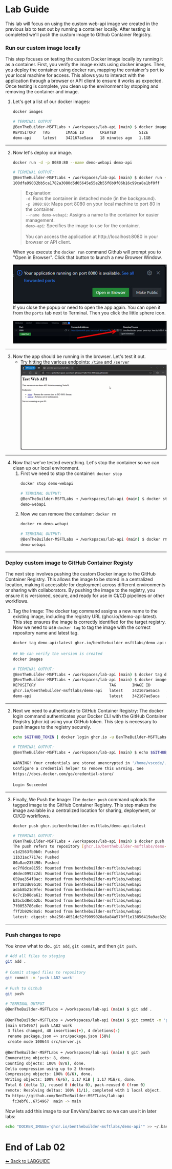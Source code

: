 # Lab Guide #

This lab will focus on using the custom web-api image we created in the previous lab to test out by running a container locally. After testing is completed we'll push the custom image to Github Container Registry. 

### Run our custom image locally ###

This step focuses on testing the custom Docker image locally by running it as a container. First, you verify the image exists using docker images. Then, you deploy the container using docker run, mapping the container's port to your local machine for access. This allows you to interact with the application through a browser or API client to ensure it works as expected. Once testing is complete, you clean up the environment by stopping and removing the container and image.

1. Let's get a list of our docker images: 
    ```sh
    docker images
    ```
    ```sh
    # TERMINAL OUTPUT
    @BenTheBuilder-MSFTLabs ➜ /workspaces/lab-api (main) $ docker images
    REPOSITORY   TAG       IMAGE ID       CREATED          SIZE
    demo-api     latest    342167ae5aca   18 minutes ago   1.1GB
    ```
---
2. Now let's deploy our image. 
    ```sh
    docker run -d -p 8080:80 --name demo-webapi demo-api
    ```
    ```sh
    # TERMINAL OUTPUT:
    @BenTheBuilder-MSFTLabs ➜ /workspaces/lab-api (main) $ docker run -d -p 8080:80 --name demo-webapi demo-api
    100dfa99032bb5ca1782a3080d5d05645e55e2b55f6b9f06b16c99ca8a1bf0ff
    ```
    > Explanation:<br>
    > ```-d```: Runs the container in detached mode (in the background).<br>
    > ```-p 8080:80```: Maps port 8080 on your local machine to port 80 in the container.<br>
    > ```--name demo-webapi```: Assigns a name to the container for easier management.<br>
    > ```demo-api```: Specifies the image to use for the container.<br>
    ><br>
    > You can access the application at http://localhost:8080 in your browser or API client.

    When you execute the ```docker run``` command Github will prompt you to "Open in Browser". Click that button to launch a new Browser Window. 

    ![alt text](imgs/lab02-202.jpg)
    <br>
    If you close the popup or need to open the app again. You can open it from the ```ports``` tab next to Terminal. Then you click the little sphere icon.  
    <br>
    ![alt text](imgs/lab02-203.jpg)
---
3.  Now the app should be running in the browser. Let's test it out. 
    - Try hitting the various endpoints: ```/time``` and ```/server```
    ![alt text](imgs/lab02-200-gif.gif)
---
4. Now that we've tested everything. Let's stop the container so we can clean up our local environment. 
    1. First we need to stop the container: ```docker stop```
        ```sh
        docker stop demo-webapi
        ```
        ```sh
        # TERMINAL OUTPUT:
        @BenTheBuilder-MSFTLabs ➜ /workspaces/lab-api (main) $ docker stop demo-webapi 
        demo-webapi
        ```
    2. Now we can remove the container: ```docker rm```
        ```sh
        docker rm demo-webapi 
        ```
        ```sh
        # TERMINAL OUTPUT:  
        @BenTheBuilder-MSFTLabs ➜ /workspaces/lab-api (main) $ docker rm demo-webapi 
        demo-webapi
        ```
---   

### Deploy custom image to GitHub Container Registy ###

The next step involves pushing the custom Docker image to the GitHub Container Registry. This allows the image to be stored in a centralized location, making it accessible for deployment across different environments or sharing with collaborators. By pushing the image to the registry, you ensure it is versioned, secure, and ready for use in CI/CD pipelines or other workflows.

1. Tag the Image: The docker tag command assigns a new name to the existing image, including the registry URL (ghcr.io/<ghusername>/demo-api:latest). This step ensures the image is correctly identified for the target registry. Now we need to use ```docker tag``` to tag the image with the correct repository name and latest tag. 
    ```sh
    docker tag demo-api:latest ghcr.io/benthebuilder-msftlabs/demo-api:latest

    ## We can verify the version is created
    docker images
    ```
    ```sh
    # TERMINAL OUTPUT:
    @BenTheBuilder-MSFTLabs ➜ /workspaces/lab-api (main) $ docker tag demo-api:latest ghcr.io/benthebuilder-msftlabs/demo-api:latest
    @BenTheBuilder-MSFTLabs ➜ /workspaces/lab-api (main) $ docker images
    REPOSITORY                                TAG       IMAGE ID       CREATED             SIZE
    ghcr.io/benthebuilder-msftlabs/demo-api   latest    342167ae5aca   About an hour ago   1.1GB
    demo-api                                  latest    342167ae5aca   About an hour ago   1.1GB
    ```
---
2. Next we need to authenticate to GitHub Container Registry: The docker login command authenticates your Docker CLI with the GitHub Container Registry (ghcr.io) using your GitHub token. This step is necessary to push images to the registry securely.
    ```sh
    echo $GITHUB_TOKEN | docker login ghcr.io -u BenTheBuilder-MSFTLabs --password-stdin
    ```
    ```sh
    # TERMINAL OUTPUT: 
    @BenTheBuilder-MSFTLabs ➜ /workspaces/lab-api (main) $ echo $GITHUB_TOKEN | docker login ghcr.io -u BenTheBuilder-MSFTLabs --password-stdin

    WARNING! Your credentials are stored unencrypted in '/home/vscode/.docker/config.json'.
    Configure a credential helper to remove this warning. See
    https://docs.docker.com/go/credential-store/

    Login Succeeded
    ```
---
3. Finally, We Push the Image: The ```docker push``` command uploads the tagged image to the GitHub Container Registry. This step makes the image available in a centralized location for sharing, deployment, or CI/CD workflows.
    ```sh
    docker push ghcr.io/benthebuilder-msftlabs/demo-api:latest
    ```
    ```sh
    # TERMINAL OUTPUT:
    @BenTheBuilder-MSFTLabs ➜ /workspaces/lab-api (main) $ docker push ghcr.io/benthebuilder-msftlabs/demo-api:latest
    The push refers to repository [ghcr.io/benthebuilder-msftlabs/demo-api]
    c1d2563fb0b0: Pushed 
    11b31ac7717e: Pushed 
    80a8ae235490: Pushed 
    ec7f8dca8155: Mounted from benthebuilder-msftlabs/webapi 
    46dec0992c2d: Mounted from benthebuilder-msftlabs/webapi 
    659ae354f8ac: Mounted from benthebuilder-msftlabs/webapi 
    07f183d69b10: Mounted from benthebuilder-msftlabs/webapi 
    adab8b21d9fe: Mounted from benthebuilder-msftlabs/webapi 
    6c7c1b88da61: Mounted from benthebuilder-msftlabs/webapi 
    b2bcbd8ebb2b: Mounted from benthebuilder-msftlabs/webapi 
    7f0053786e6e: Mounted from benthebuilder-msftlabs/webapi 
    f7f2b929d8a5: Mounted from benthebuilder-msftlabs/webapi 
    latest: digest: sha256:4651dc52f9099028a6a84a570ff1e13856419a9ae32c616e9634e5f9c7e17ba8 size: 2836
    ```
---

### Push changes to repo ###

You know what to do.. ```git add```, ```git commit```, and then ```git push```. 
```sh
# Add all files to staging
git add .

# Commit staged files to repository
git commit -m 'push LAB2 work'

# Push to Github
git push
```
```sh
# TERMINAL OUTPUT
@BenTheBuilder-MSFTLabs ➜ /workspaces/lab-api (main) $ git add .

@BenTheBuilder-MSFTLabs ➜ /workspaces/lab-api (main) $ git commit -m 'push LAB2 work'
[main 6754967] push LAB2 work
 3 files changed, 48 insertions(+), 4 deletions(-)
 rename package.json => src/package.json (58%)
 create mode 100644 src/server.js
 
@BenTheBuilder-MSFTLabs ➜ /workspaces/lab-api (main) $ git push
Enumerating objects: 8, done.
Counting objects: 100% (8/8), done.
Delta compression using up to 2 threads
Compressing objects: 100% (6/6), done.
Writing objects: 100% (6/6), 1.17 KiB | 1.17 MiB/s, done.
Total 6 (delta 1), reused 0 (delta 0), pack-reused 0 (from 0)
remote: Resolving deltas: 100% (1/1), completed with 1 local object.
To https://github.com/BenTheBuilder-MSFTLabs/lab-api
   fc3ebf6..6754967  main -> main
```

Now lets add this image to our EnvVars/.bashrc so we can use it in later labs: 

```sh
echo "DOCKER_IMAGE='ghcr.io/benthebuilder-msftlabs/demo-api'" >> ~/.bashrc
```


# End of Lab 02
   
[⬅ Back to LABGUIDE](LABGUIDE.md) 
